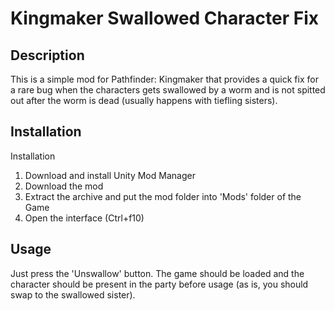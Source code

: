 # Kingmaker Swallowed Character Fix

## Description

This is a simple mod for Pathfinder: Kingmaker that provides a quick fix 
for a rare bug when the characters gets swallowed by a worm and is not 
spitted out after the worm is dead (usually happens with tiefling 
sisters).

## Installation

Installation

1. Download and install Unity Mod Manager
2. Download the mod
3. Extract the archive and put the mod folder into 'Mods' folder of the Game
4. Open the interface (Ctrl+f10)

## Usage

Just press the  'Unswallow' button. The game should be loaded and the 
character should be present in the party before usage (as is, you should swap
to the swallowed sister).

